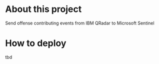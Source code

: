 # About this project
Send offense contributing events from IBM QRadar to Microsoft Sentinel

# How to deploy
tbd
